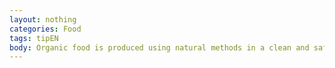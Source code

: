 ```yaml
---
layout: nothing
categories: Food
tags: tipEN
body: Organic food is produced using natural methods in a clean and safe environment, without chemical fertilizers, synthetic pesticides, antibiotics, growth hormones and genetically modified organisms. It affects the protection of human health and the environment.
---
```

